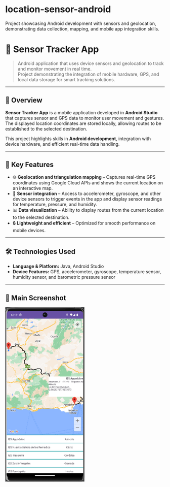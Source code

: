 # location-sensor-android
Project showcasing Android development with sensors and geolocation, demonstrating data collection, mapping, and mobile app integration skills.

# 📍 Sensor Tracker App

> Android application that uses device sensors and geolocation to track and monitor movement in real time.  
> Project demonstrating the integration of mobile hardware, GPS, and local data storage for smart tracking solutions.

---

## 🚀 Overview

**Sensor Tracker App** is a mobile application developed in **Android Studio** that captures sensor and GPS data to monitor user movement and gestures.  
The displayed location coordinates are stored locally, allowing routes to be established to the selected destination.

This project highlights skills in **Android development**, integration with device hardware, and efficient real-time data handling.

---

## 🧩 Key Features

- 🌐 **Geolocation and triangulation mapping** – Captures real-time GPS coordinates using Google Cloud APIs and shows the current location on an interactive map.  
- 📱 **Sensor integration** – Access to accelerometer, gyroscope, and other device sensors to trigger events in the app and display sensor readings for temperature, pressure, and humidity.  
- 📊 **Data visualization** – Ability to display routes from the current location to the selected destination.  
- 🔒 **Lightweight and efficient** – Optimized for smooth performance on mobile devices.

---

## 🛠️ Technologies Used

- **Language & Platform:** Java, Android Studio  
- **Device Features:** GPS, accelerometer, gyroscope, temperature sensor, humidity sensor, and barometric pressure sensor

---

## 📸 Main Screenshot

<img src="/screenshots/main-screenshot.png" alt="Main Screenshot" width="250"/>

